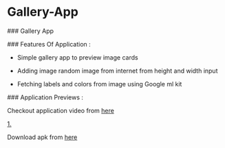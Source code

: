 # Gallery-App

### Gallery App

### Features Of Application :

- Simple gallery app to preview image cards
  
- Adding image random image from internet from height and width input
  
- Fetching labels and colors from image using Google ml kit
  

### Application Previews :

 Checkout application video from [here](https://drive.google.com/file/d/1P5wSOTbp9MeyWcrbXR7TRnx77IPo4SOh/view?usp=sharing)
 
 [1.](https://github.com/priyal-gopawat/Storage/blob/main/Gallery%20App/gallery.jpeg)

Download apk from [here](https://github.com/priyal-gopawat/Gallery-App/releases/download/1.0/app-debug.apk)
